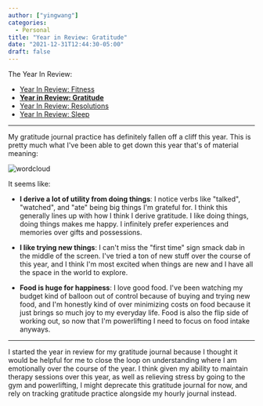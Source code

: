 ```yaml
---
author: ["yingwang"]
categories:
  - Personal
title: "Year in Review: Gratitude"
date: "2021-12-31T12:44:30-05:00"
draft: false
---
```


The Year In Review:

- [Year In Review: Fitness](/posts/2021/12/31/year_in_review_fitness)
- [**Year in Review: Gratitude**](/posts/2021/12/31/year_in_review_gratitude)
- [Year In Review: Resolutions](/posts/2021/12/31/year_in_review_resolutions)
- [Year In Review: Sleep](/posts/2020/12/31/year_in_review_sleep_schedule)

__________

My gratitude journal practice has definitely fallen off a cliff this year. This
is pretty much what I've been able to get down this year that's of material
meaning:

![wordcloud](/img/posts/2021/12/31/wordcloud.png)

It seems like:

- **I derive a lot of utility from doing things**: I notice verbs like "talked",
  "watched", and "ate" being big things I'm grateful for. I think this generally
  lines up with how I think I derive gratitude. I like doing things, doing
  things makes me happy. I infinitely prefer experiences and memories over gifts
  and possessions.

- **I like trying new things**: I can't miss the "first time" sign smack dab in
  the middle of the screen. I've tried a ton of new stuff over the course of
  this year, and I think I'm most excited when things are new and I have all the
  space in the world to explore.

- **Food is huge for happiness**: I love good food. I've been watching my budget
  kind of balloon out of control because of buying and trying new food, and I'm
  honestly kind of over minimizing costs on food because it just brings so much
  joy to my everyday life. Food is also the flip side of working out, so now
  that I'm powerlifting I need to focus on food intake anyways.

__________

I started the year in review for my gratitude journal because I thought it would
be helpful for me to close the loop on understanding where I am emotionally over
the course of the year. I think given my ability to maintain therapy sessions
over this year, as well as relieving stress by going to the gym and
powerlifting, I might deprecate this gratitude journal for now, and rely on
tracking gratitude practice alongside my hourly journal instead.

